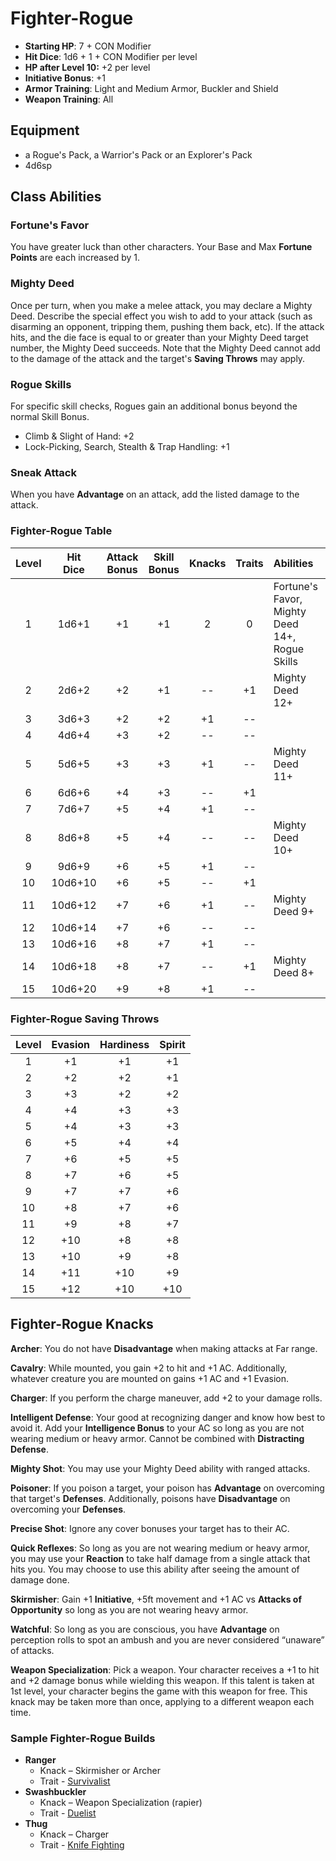 # Fighter-Rogue

- **Starting HP**: 7 + CON Modifier
- **Hit Dice**: 1d6 + 1 + CON Modifier per level
- **HP after Level 10:** +2 per level
- **Initiative Bonus**: +1
- **Armor Training**: Light and Medium Armor, Buckler and Shield
- **Weapon Training**: All

## Equipment
- a Rogue's Pack, a Warrior's Pack or an Explorer's Pack
- 4d6sp

## Class Abilities

### Fortune's Favor
You have greater luck than other characters.  Your Base and Max **Fortune Points** are each increased by 1.

### Mighty Deed
Once per turn, when you make a melee attack, you may declare a Mighty Deed.  Describe the special effect you wish to add to your attack (such as disarming an opponent, tripping them, pushing them back, etc).  If the attack hits, and the die face is equal to or greater than your Mighty Deed target number, the Mighty Deed succeeds.  Note that the Mighty Deed cannot add to the damage of the attack and the target's **Saving Throws** may apply.

### Rogue Skills
For specific skill checks, Rogues gain an additional bonus beyond the normal Skill Bonus.
- Climb & Slight of Hand: +2
- Lock-Picking, Search, Stealth & Trap Handling: +1

### Sneak Attack
When you have **Advantage** on an attack, add the listed damage to the attack.

### Fighter-Rogue Table
| Level | Hit<br/>Dice | Attack<br/>Bonus | Skill<br/>Bonus | Knacks | Traits | Abilities |
|:-----:|:------------:|:----------------:|:---------------:|:------:|:------:|:----------|
|    1  |   1d6+1      |      +1          |      +1         |    2   |    0   | Fortune's Favor, Mighty Deed 14+, Rogue Skills |
|    2  |   2d6+2      |      +2          |      +1         |   --   |   +1   | Mighty Deed 12+ |
|    3  |   3d6+3      |      +2          |      +2         |   +1   |   --   |  |
|    4  |   4d6+4      |      +3          |      +2         |   --   |   --   |  |
|    5  |   5d6+5      |      +3          |      +3         |   +1   |   --   | Mighty Deed 11+ |
|    6  |   6d6+6      |      +4          |      +3         |   --   |   +1   |  |
|    7  |   7d6+7      |      +5          |      +4         |   +1   |   --   |  |
|    8  |   8d6+8      |      +5          |      +4         |   --   |   --   | Mighty Deed 10+ |
|    9  |   9d6+9      |      +6          |      +5         |   +1   |   --   |  |
|   10  |  10d6+10     |      +6          |      +5         |   --   |   +1   |  |
|   11  |  10d6+12     |      +7          |      +6         |   +1   |   --   | Mighty Deed 9+  |
|   12  |  10d6+14     |      +7          |      +6         |   --   |   --   |  |
|   13  |  10d6+16     |      +8          |      +7         |   +1   |   --   |  |
|   14  |  10d6+18     |      +8          |      +7         |   --   |   +1   | Mighty Deed 8+  |
|   15  |  10d6+20     |      +9          |      +8         |   +1   |   --   |  |

### Fighter-Rogue Saving Throws
| Level | Evasion | Hardiness | Spirit |
|:-----:|:-------:|:---------:|:------:|
|   1   |    +1   |     +1    |   +1   |
|   2   |    +2   |     +2    |   +1   |
|   3   |    +3   |     +2    |   +2   |
|   4   |    +4   |     +3    |   +3   |
|   5   |    +4   |     +3    |   +3   |
|   6   |    +5   |     +4    |   +4   |
|   7   |    +6   |     +5    |   +5   |
|   8   |    +7   |     +6    |   +5   |
|   9   |    +7   |     +7    |   +6   |
|  10   |    +8   |     +7    |   +6   |
|  11   |    +9   |     +8    |   +7   |
|  12   |   +10   |     +8    |   +8   |
|  13   |   +10   |     +9    |   +8   |
|  14   |   +11   |    +10    |   +9   |
|  15   |   +12   |    +10    |  +10   |

## Fighter-Rogue Knacks

**Archer**: You do not have **Disadvantage** when making attacks at Far range.

**Cavalry**: While mounted, you gain +2 to hit and +1 AC. Additionally, whatever creature you are mounted on gains +1 AC and +1 Evasion.

**Charger**: If you perform the charge maneuver, add +2 to your damage rolls.

**Intelligent Defense**: Your good at recognizing danger and know how best to avoid it. Add your **Intelligence Bonus** to your AC so long as you are not wearing medium or heavy armor. Cannot be combined with **Distracting Defense**.

**Mighty Shot**: You may use your Mighty Deed ability with ranged attacks.

**Poisoner**: If you poison a target, your poison has **Advantage** on overcoming that target's **Defenses**.  Additionally, poisons have **Disadvantage** on overcoming your **Defenses**.

**Precise Shot**: Ignore any cover bonuses your target has to their AC.

**Quick Reflexes**: So long as you are not wearing medium or heavy armor, you may use your **Reaction** to take half damage from a single attack that hits you.  You may choose to use this ability after seeing the amount of damage done.

**Skirmisher**: Gain +1 **Initiative**, +5ft movement and +1 AC vs **Attacks of Opportunity** so long as you are not wearing heavy armor.

**Watchful**: So long as you are conscious, you have **Advantage** on perception rolls to spot an ambush and you are never considered “unaware” of attacks.

**Weapon Specialization**:  Pick a weapon. Your character receives a +1 to hit and +2 damage bonus while wielding this weapon. If this talent is taken at 1st level, your character begins the game with this weapon for free. This knack may be taken more than once, applying to a different weapon each time.

### Sample Fighter-Rogue Builds
- **Ranger** 
	- Knack – Skirmisher or Archer
	- Trait - [Survivalist](Traits.md#survivalist)
- **Swashbuckler** 
	- Knack – Weapon Specialization (rapier)
	- Trait - [Duelist](Traits.md#duelist)
- **Thug** 
	- Knack – Charger
	- Trait - [Knife Fighting](Traits.md#knife-fighting)
